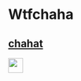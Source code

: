 # Wtfchaha
<nav class="navbar navbar-light bg-light">
  <a class="navbar-brand" href="#">
    <h1> chahat </h1><img src="/docs/4.0/assets/brand/bootstrap-solid.svg" width="30" height="30" alt="">
  </a>
</nav>
